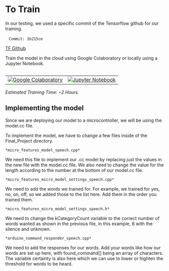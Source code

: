 # To Train

In our testing, we used a specific commit of the Tensorflow github for our training. 

` ` `
Commit: 1b215ce 
` ` `

[TF Github](https://github.com/tensorflow/tensorflow/blob/1b215ce9f3236d2de1c679530332ffe773ac4168/tensorflow/lite/micro/examples/micro_speech/-train/train_micro_speech_model.ipynb)

Train the model in the cloud using Google Colaboratory or locally using a
Jupyter Notebook.

<table class="tfo-notebook-buttons" align="left">
  <td>
    <a target="_blank" href="https://colab.research.google.com/github/tensorflow/tensorflow/blob/1b215ce9f3236d2de1c679530332ffe773ac4168/tensorflow/lite/micro/examples/micro_speech/train/train_micro_speech_model.ipynb"><img src="https://www.tensorflow.org/images/colab_logo_32px.png" />Google Colaboratory</a>
  </td>
  <td>
    <a target="_blank" href="https://github.com/tensorflow/tensorflow/blob/1b215ce9f3236d2de1c679530332ffe773ac4168/tensorflow/lite/micro/examples/micro_speech/train/train_micro_speech_model.ipynb"><img src="https://www.tensorflow.org/images/GitHub-Mark-32px.png" />Jupyter Notebook</a>
  </td>
</table>


*Estimated Training Time: ~2 Hours.*


## Implementing the model

Since we are deploying our model to a microcontroller, we will be using the model.cc file. 

To implement the model, we have to change a few files inside of the Final_Project directory. 
```
*micro_features_model_speech.cpp*
```
We need this file to implement our .cc model by replacing just the values in the new file with the model.cc file. We also need to change the value for the length according to the number at the bottom of our model.cc file. 
```
*micro_features_micro_model_settings_speech.cpp*
```
We need to add the words we trained for. For example, we trained for yes, no, on, off, so we added those to the list here. Add them in the order you trained them. 
```
*micro_features_micro_model_settings_speech.h*
```
We need to change the kCategoryCount variable to the correct number of words wanted as shown in the previous file, in this example, 6 with the silence and unknown. 
```
*arduino_command_responder_speech.cpp*
```
We need to add the responses for our words. Add your words like how our words are set up here, with found_command[] being an array of characters. The variable certainty is also here which we can use to lower or highten the threshold for words to be heard.  
